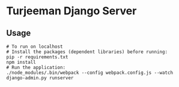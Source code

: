 # Turjeeman Django Server

## Usage

```
# To run on localhost
# Install the packages (dependent libraries) before running:
pip -r requirements.txt
npm install
# Run the application:
./node_modules/.bin/webpack --config webpack.config.js --watch
django-admin.py runserver
```
